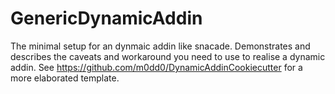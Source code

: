 # GenericDynamicAddin
The minimal setup for an dynmaic addin like snacade.
Demonstrates and describes the caveats and workaround you need to use to realise a dynamic addin.
See https://github.com/m0dd0/DynamicAddinCookiecutter for a more elaborated template.